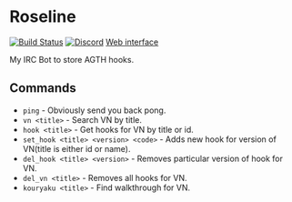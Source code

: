 # Roseline

[![Build Status](https://travis-ci.org/DoumanAsh/roseline.rs.svg?branch=master)](https://travis-ci.org/DoumanAsh/roseline.rs)
[![Discord](https://discordapp.com/api/guilds/417300579988275202/widget.png)](https://discord.gg/zSYEFb4)
[Web interface](http://roseline.duckdns.org)

My IRC Bot to store AGTH hooks.

## Commands

* `ping` - Obviously send you back pong.
* `vn <title>` - Search VN by title.
* `hook <title>` - Get hooks for VN by title or id.
* `set_hook <title> <version> <code>` - Adds new hook for version of VN(title is either id or name).
* `del_hook <title> <version>` - Removes particular version of hook for VN.
* `del_vn <title>` - Removes all hooks for VN.
* `kouryaku <title>` - Find walkthrough for VN.
